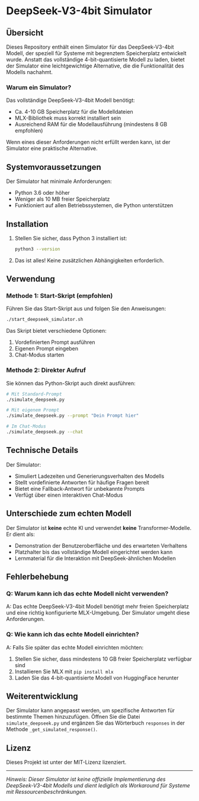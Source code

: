 # DeepSeek-V3-4bit Simulator

## Übersicht

Dieses Repository enthält einen Simulator für das DeepSeek-V3-4bit Modell, der speziell für Systeme mit begrenztem Speicherplatz entwickelt wurde. Anstatt das vollständige 4-bit-quantisierte Modell zu laden, bietet der Simulator eine leichtgewichtige Alternative, die die Funktionalität des Modells nachahmt.

### Warum ein Simulator?

Das vollständige DeepSeek-V3-4bit Modell benötigt:
- Ca. 4-10 GB Speicherplatz für die Modelldateien
- MLX-Bibliothek muss korrekt installiert sein
- Ausreichend RAM für die Modellausführung (mindestens 8 GB empfohlen)

Wenn eines dieser Anforderungen nicht erfüllt werden kann, ist der Simulator eine praktische Alternative.

## Systemvoraussetzungen

Der Simulator hat minimale Anforderungen:
- Python 3.6 oder höher
- Weniger als 10 MB freier Speicherplatz
- Funktioniert auf allen Betriebssystemen, die Python unterstützen

## Installation

1. Stellen Sie sicher, dass Python 3 installiert ist:
   ```bash
   python3 --version
   ```

2. Das ist alles! Keine zusätzlichen Abhängigkeiten erforderlich.

## Verwendung

### Methode 1: Start-Skript (empfohlen)

Führen Sie das Start-Skript aus und folgen Sie den Anweisungen:

```bash
./start_deepseek_simulator.sh
```

Das Skript bietet verschiedene Optionen:
1. Vordefinierten Prompt ausführen
2. Eigenen Prompt eingeben
3. Chat-Modus starten

### Methode 2: Direkter Aufruf

Sie können das Python-Skript auch direkt ausführen:

```bash
# Mit Standard-Prompt
./simulate_deepseek.py

# Mit eigenem Prompt
./simulate_deepseek.py --prompt "Dein Prompt hier"

# Im Chat-Modus
./simulate_deepseek.py --chat
```

## Technische Details

Der Simulator:
- Simuliert Ladezeiten und Generierungsverhalten des Modells
- Stellt vordefinierte Antworten für häufige Fragen bereit
- Bietet eine Fallback-Antwort für unbekannte Prompts
- Verfügt über einen interaktiven Chat-Modus

## Unterschiede zum echten Modell

Der Simulator ist **keine** echte KI und verwendet **keine** Transformer-Modelle. Er dient als:
- Demonstration der Benutzeroberfläche und des erwarteten Verhaltens
- Platzhalter bis das vollständige Modell eingerichtet werden kann
- Lernmaterial für die Interaktion mit DeepSeek-ähnlichen Modellen

## Fehlerbehebung

### Q: Warum kann ich das echte Modell nicht verwenden?
A: Das echte DeepSeek-V3-4bit Modell benötigt mehr freien Speicherplatz und eine richtig konfigurierte MLX-Umgebung. Der Simulator umgeht diese Anforderungen.

### Q: Wie kann ich das echte Modell einrichten?
A: Falls Sie später das echte Modell einrichten möchten:
1. Stellen Sie sicher, dass mindestens 10 GB freier Speicherplatz verfügbar sind
2. Installieren Sie MLX mit `pip install mlx`
3. Laden Sie das 4-bit-quantisierte Modell von HuggingFace herunter

## Weiterentwicklung

Der Simulator kann angepasst werden, um spezifische Antworten für bestimmte Themen hinzuzufügen. Öffnen Sie die Datei `simulate_deepseek.py` und ergänzen Sie das Wörterbuch `responses` in der Methode `_get_simulated_response()`.

## Lizenz

Dieses Projekt ist unter der MIT-Lizenz lizenziert.

---

*Hinweis: Dieser Simulator ist keine offizielle Implementierung des DeepSeek-V3-4bit Modells und dient lediglich als Workaround für Systeme mit Ressourcenbeschränkungen.* 